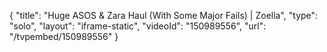 {
    "title": "Huge ASOS & Zara Haul (With Some Major Fails) | Zoella",
    "type": "solo",
    "layout": "iframe-static",
    "videoId": "150989556",
    "url": "\/tvpembed\/150989556"
}